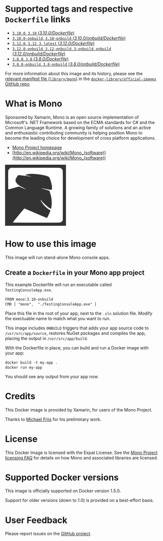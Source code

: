 # Supported tags and respective `Dockerfile` links

- [`3.10.0`, `3.10` (*3.10.0/Dockerfile*)](https://github.com/mono/docker/blob/2d7f8f39a10ab9fda43b33ba17f6985d1b2cd3d8/3.10.0/Dockerfile)
- [`3.10.0-onbuild`, `3.10-onbuild` (*3.10.0/onbuild/Dockerfile*)](https://github.com/mono/docker/blob/66226b17125b72685c2022e4fecaee2716b0fb3a/3.10.0/onbuild/Dockerfile)
- [`3.12.0`, `3.12`, `3`, `latest` (*3.12.0/Dockerfile*)](https://github.com/mono/docker/blob/2d7f8f39a10ab9fda43b33ba17f6985d1b2cd3d8/3.12.0/Dockerfile)
- [`3.12.0-onbuild`, `3.12-onbuild`, `3-onbuild`, `onbuild` (*3.12.0/onbuild/Dockerfile*)](https://github.com/mono/docker/blob/66226b17125b72685c2022e4fecaee2716b0fb3a/3.12.0/onbuild/Dockerfile)
- [`3.8.0`, `3.8` (*3.8.0/Dockerfile*)](https://github.com/mono/docker/blob/2d7f8f39a10ab9fda43b33ba17f6985d1b2cd3d8/3.8.0/Dockerfile)
- [`3.8.0-onbuild`, `3.8-onbuild` (*3.8.0/onbuild/Dockerfile*)](https://github.com/mono/docker/blob/66226b17125b72685c2022e4fecaee2716b0fb3a/3.8.0/onbuild/Dockerfile)

For more information about this image and its history, please see the [relevant
manifest file
(`library/mono`)](https://github.com/docker-library/official-images/blob/master/library/mono)
in the [`docker-library/official-images` GitHub
repo](https://github.com/docker-library/official-images).

# What is Mono

Sponsored by Xamarin, Mono is an open source implementation of Microsoft's .NET
Framework based on the ECMA standards for C# and the Common Language Runtime. A
growing family of solutions and an active and enthusiastic contributing
community is helping position Mono to become the leading choice for development
of cross platform applications.

* [Mono Project homepage](http://www.mono-project.com/)
* [http://en.wikipedia.org/wiki/Mono_(software)](http://en.wikipedia.org/wiki/Mono_(software))

![logo](https://raw.githubusercontent.com/docker-library/docs/master/mono/logo.png)

# How to use this image

This image will run stand-alone Mono console apps.

## Create a `Dockerfile` in your Mono app project

This example Dockerfile will run an executable called `TestingConsoleApp.exe`.

    FROM mono:3.10-onbuild
    CMD [ "mono",  "./TestingConsoleApp.exe" ]

Place this file in the root of your app, next to the `.sln` solution file.
Modify the exectuable name to match what you want to run.

This image includes `ONBUILD` triggers that adds your app source code to
`/usr/src/app/source`, restores NuGet packages and compiles the app, placing the
output in `/usr/src/app/build`.

With the Dockerfile in place, you can build and run a Docker image with your
app:

    docker build -t my-app .
    docker run my-app

You should see any output from your app now.

# Credits

This Docker image is provided by Xamarin, for users of the Mono Project.

Thanks to [Michael Friis](http://friism.com/) for his preliminary work.

# License

This Docker Image is licensed with the Expat License. See the [Mono Project
licensing FAQ](http://www.mono-project.com/docs/faq/licensing/) for details on
how Mono and associated libraries are licensed.

# Supported Docker versions

This image is officially supported on Docker version 1.5.0.

Support for older versions (down to 1.0) is provided on a best-effort basis.

# User Feedback

Please report issues on the [GitHub project](https://github.com/mono/docker).
